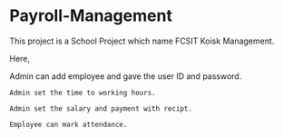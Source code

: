 # Payroll-Management

This project is a School Project which name FCSIT Koisk Management.

Here,
   
   
   
   
   Admin can add employee and gave the user ID and password.
    
    Admin set the time to working hours.
    
    Admin set the salary and payment with recipt.  
    
    Employee can mark attendance.
